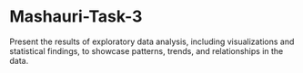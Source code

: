 # Mashauri-Task-3
Present the results of exploratory data analysis, including visualizations and statistical findings, to showcase patterns, trends, and relationships in the data.
